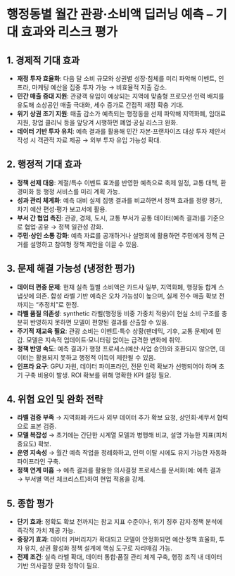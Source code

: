 # 행정동별 월간 관광·소비액 딥러닝 예측 – 기대 효과와 리스크 평가

## 1. 경제적 기대 효과
- **재정 투자 효율화**: 다음 달 소비 규모와 상권별 성장·침체를 미리 파악해 이벤트, 인프라, 마케팅 예산을 집중 투자 가능 → 비효율적 지출 감소.
- **민간 매출 증대 지원**: 관광객 유입이 예상되는 지역에 맞춤형 프로모션·인력 배치를 유도해 소상공인 매출 극대화, 세수 증가로 간접적 재정 확충 기대.
- **위기 상권 조기 지원**: 매출 감소가 예측되는 행정동을 선제 파악해 지역화폐, 임대료 지원, 창업 클리닉 등을 앞당겨 시행하면 폐업·공실 리스크 완화.
- **데이터 기반 투자 유치**: 예측 결과를 활용해 민간 자본·프랜차이즈 대상 투자 제안서 작성 시 객관적 자료 제공 → 외부 투자 유입 가능성 확대.

## 2. 행정적 기대 효과
- **정책 선제 대응**: 계절/특수 이벤트 효과를 반영한 예측으로 축제 일정, 교통 대책, 환경미화 등 행정 서비스를 미리 계획 가능.
- **성과 관리 체계화**: 예측 대비 실제 집행 결과를 비교하면서 정책 효과를 정량 평가, 차기 예산 편성·평가 보고서에 활용.
- **부서 간 협업 촉진**: 관광, 경제, 도시, 교통 부서가 공통 데이터(예측 결과)를 기준으로 협업·공유 → 정책 일관성 강화.
- **주민·상인 소통 강화**: 예측 자료를 공개하거나 설명회에 활용하면 주민에게 정책 근거를 설명하고 참여형 정책 제안을 이끌 수 있음.

## 3. 문제 해결 가능성 (냉정한 평가)
- **데이터 편중 문제**: 현재 실측 월별 소비액은 카드사 일부, 지역화폐, 행정동 합계 스냅샷에 의존. 합성 라벨 기반 예측은 오차 가능성이 높으며, 실제 전수 매출 확보 전까지는 “추정치”로 한정.
- **라벨 품질 의존성**: synthetic 라벨(행정동 비중 가중치 적용)이 현실 소비 구조를 충분히 반영하지 못하면 모델이 편향된 결과를 산출할 수 있음.
- **주기적 재교육 필요**: 관광 소비는 이벤트·특수 상황(팬데믹, 기후, 교통 문제)에 민감. 모델은 지속적 업데이트·모니터링 없이는 급격한 변화에 취약.
- **정책 반영 속도**: 예측 결과가 행정 프로세스(예산·사업 승인)와 호환되지 않으면, 데이터는 활용되지 못하고 행정적 이득이 제한될 수 있음.
- **인프라 요구**: GPU 자원, 데이터 파이프라인, 전문 인력 확보가 선행되어야 하며 초기 구축 비용이 발생. ROI 확보를 위해 명확한 KPI 설정 필요.

## 4. 위험 요인 및 완화 전략
- **라벨 검증 부족** → 지역화폐·카드사 외부 데이터 추가 확보 요청, 상인회·세무서 협력으로 표본 검증.
- **모델 복잡성** → 초기에는 간단한 시계열 모델과 병행해 비교, 설명 가능한 지표(피처 중요도) 확보.
- **운영 지속성** → 월간 예측 작업을 정례화하고, 인력 이탈 시에도 유지 가능한 자동화 파이프라인 구축.
- **정책 연계 미흡** → 예측 결과를 활용한 의사결정 프로세스를 문서화(예: 예측 결과 → 부서별 액션 체크리스트)하여 현업 적용을 강제.

## 5. 종합 평가
- **단기 효과**: 정확도 확보 전까지는 참고 지표 수준이나, 위기 징후 감지·정책 분석에 즉각적 가치 제공 가능.
- **중장기 효과**: 데이터 커버리지가 확대되고 모델이 안정화되면 예산·정책 효율화, 투자 유치, 상권 활성화 정책 설계에 핵심 도구로 자리매김 가능.
- **전제 조건**: 실측 라벨 확대, 데이터 통합·품질 관리 체계 구축, 행정 조직 내 데이터 기반 의사결정 문화 정착이 필요.
